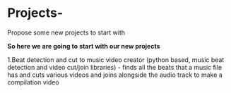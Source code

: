 # Projects-
Propose some new projects to start with 

**So here we are going to start with our new projects**

1.Beat detection and cut to music video creator (python based, music beat detection and video cut/join libraries) - finds all the  beats that a music file has and cuts various videos and joins alongside the audio track to make a compilation video
   
